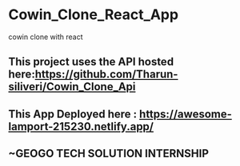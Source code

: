 # Cowin_Clone_React_App
cowin clone with react

## This project uses the API hosted here:https://github.com/Tharun-siliveri/Cowin_Clone_Api

## This App Deployed here : https://awesome-lamport-215230.netlify.app/

## ~GEOGO TECH SOLUTION INTERNSHIP
